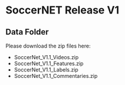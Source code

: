 # SoccerNET Release V1

## Data Folder
Please download the zip files here:

 - SoccerNet_V1.1_Videos.zip
 - SoccerNet_V1.1_Features.zip
 - SoccerNet_V1.1_Labels.zip
 - SoccerNet_V1.1_Commentaries.zip
